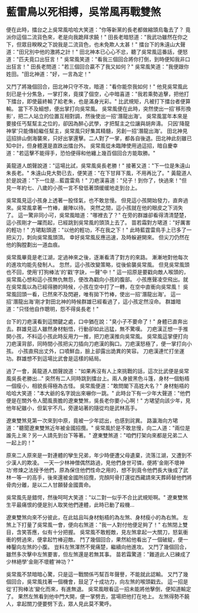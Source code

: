 # 藍雷鳥以死相搏，吳常風再戰雙煞

便在此時，擂台之上吳常風哈哈大笑道："你等新黨的長老都做縮頭烏龜去了？ 竟派你這個二流貨色來，老是向我跪拜求饒！" 田長老暗怒道："我武功雖然在你之下，但眾目睽睽之下說我是二流貨色，也未免欺人太甚！" 擂台下的朱遠山大聲道："田兄別中他的激將之計！" 田北神本已心心不忿，聽了吳常風這番話，便怒道："匹夫竟口出狂言！" 吳常風笑道："看我三個回合將你打倒，到時便知我非口出狂言！" 田長老問道："若三個回合贏不了我又如何？" 吳常風笑道："我便跟你姓田。"田北神道："好，一言為定！"

又鬥了將幾個回合，田北神只守不攻，暗道："看你能奈我如何！" 他見吳常風此刻已是十分焦急，一掌打來，竟撲了個空，心中暗喜道："我若乘勢追擊，把他打下擂台，即使最終輸了給老朱，也是滿身光彩。" 比武規矩，凡被打下擂台者便算輸。 當下不及細想，便出掌打向吳常風。 吳常風便在此時，突然使出一招'移形換影'，把二人站立的位置互相對調，然後使出一招'潛龍出海'。 吳常風當年本來是要接任丐幫幫主之位的，卻因為醉心武學，才把幫主之位讓與胡奔濤。 只因'降龍神掌'只能傳給繼任幫主，吳常風只好集其精髓，另創一招'潛龍出海'。 田北神見這招排山倒海襲來，只好出掌還擊。二人對了一掌，都各自後退。田北神此刻雖已知中計，但身體還是直跌出擂台外。 吳常風從未臨陣使用過這招，暗自慶幸道："若這擊不能得手，恐怕便得和他纏上幾百個回合方能取勝。"

黃龍道人朗聲說道："這場比試，吳常風吳長老勝！" 接著又道："下一位是朱遠山朱長老。" 朱遠山見大勢已去，便笑道："在下甘拜下風，不用再比了。" 黃龍道人於是說道："下一位是...藍霆雷鳥！" 刀疤漢喜道："兒子！到你了，快過來！"但見一年約七、八歲的小孩一言不發低著頭缓缓地走到台上。

吳常風見這小孩身上透著一股怪氣，也不敢怠慢。 但見這小孩開始發力，直奔過來。吳常風拿著一竹棒，嚴陣以待。 突然之間，這小孩就在他的眼皮之下消失了。 這一驚非同小可，吳常風暗道："哪裡去了？" 在旁的群雄卻看得清清楚楚，這小孩剛才一躍而起，已經跳到吳常風的頭頂上去了。 苗若霜對方珺道："好厲害的輕功！" 方珺點頭道："以他的輕功，不在我之下！" 此時藍霆雷鳥手上已多了一把尖刀，刺向吳常風頭頂。 幸好吳常風反應迅速，及時躲避開來。 但尖刀仍然在他的胸膛劃出一道血痕。

吳常風畢竟是老江湖，定過神來之後，逐漸看清了對方的來路。 漸漸地對他每次的進攻均能先發制人。 忽然，這小孩改變策略，從後偷襲吳常風。 但見吳常風頭也不回，使用'打狗棒法'的'戳'字訣，一聲"中！" 這一招原是要戳向敵人喉頭的，吳常風心想和這小孩無仇無怨，便改為戳向小孩的腹部。 小孩應聲凌空飛出。就在吳常風以為已經得勝的時候，小孩在空中打了一轉，在空中直衝向吳常風！ 吳常風回頭一看，已然來不及閃避，唯有拋下竹棒，使出一招'潛龍出海'。 這一招'潛龍出海'剛才對田北神的時候群雄已經看過了，這小孩定然沒命。 群雄暗道："只怪他自作聰明，怨不得吳長老！"

台下的刀疤漢看到這關鍵之處，口中猶在說："臭小子不要命了！" 身體已直奔出去。群雄見這人雖然身材魁悟，行動卻如此迅猛，無不驚嘆。 刀疤漢正想一手推開小孩，不料這小孩此時反用力一推，把刀疤漢推向吳常風。 吳常風這掌便打向刀疤漢背部，同時間小孩把尖刀插向刀疤漢的胸口。刀疤漢怒極了，便一掌打向小孩。 小孩直飛出丈外，口噴鮮血，臉上卻露出詭異的笑容。 刀疤漢連忙打坐運功。群雄想不到這場比武會是這樣的結局。

過了一會，黃龍道人朗聲說道："如果再沒有人上來挑戰的話，這次比武便是吳常風吳長老勝出..." 突然有二人同時跳到擂台上。兩人身披黑色斗篷，身材一個魁梧一個瘦小，相貌長得極為古怪。 吳常風便道："敢問閣下高姓大名？" 身材魁梧的哈哈大笑道："本大爺的名字說出來嚇你一跳。" 此時台下有一少年大聲道："他們便是在關外令人聞風喪膽的遼東雙煞，吳長老你要小心啊！" 方珺望向該少年，見他年紀雖小，但氣宇不凡，旁邊站著的隨從均是武林高手。

遼東雙煞見第一次來到中原，竟被一少年認出，也感到詫異。 路瀛海向方珺道："聽聞遼東雙煞近年被金國招攬。" 吳常風於是不敢怠慢，向二人道："兩位是誰先上來？另一人請先到台下等著。" 遼東雙煞道："咱們打架向來都是兄弟二人一起上的！"

原來二人原來是一對連體的孿生兄弟，年少時便遭父母遺棄，流落江湖，又遭到不少漢人的欺凌。 一天一少林神僧偶然路過，見他們身世可憐，便將'金剛不壞神功'修煉之法授予他們，原為保住他們性命之用的，想不到竟令他們長大後成了武林一等一的高手，後來還被金國所招攬，完顏阿骨打還從西藏請來天葬師替他們將骨肉分離，是以二人甘願替金國賣命。

吳常風先是錯愕，然後呵呵大笑道："以二對一似乎不合比武規矩啊。" 遼東雙煞生平最痛恨的便是別人取笑他們連體，此時已動了殺機...

遼東雙煞向來不分彼此，在此姑且叫身材魁梧的為左煞、身材瘦小的為右煞。 左煞上下打量了吳常風一會，便向右煞道："我一人對付他便足夠了！" 右煞閉上雙目，含笑答應，似有十分把握。 吳常風不敢輕敵，見左煞拿起一大關刀，怒氣衝衝的劈過來，便拿起竹棒迎敵。 鬥了幾個回合，果然給他看出了一個破綻，便一棒鑿向左煞的小腹。 豈料左煞渾然不覺痛楚，繼續向他進攻。 又鬥了幾個回合，雖然多次擊中左煞要害，但左煞還是若無其事。 苗若霜驚道："難道此人已練成了少林絕學'金剛不壞體'神功？"

吳常風不禁暗暗心驚，只是這一戰關係丐幫百年聲譽，不能就此認輸。 又鬥了幾個回合，吳常風找著一個機會，鼓足了十成功力，向左煞的喉頭戳去。 這一招是從'打狗棒法'變化而來，有進無退。 吳常風眼看這一招未能將他擊倒，便知道輸定了。 果然左煞看到他中門大開，便一掌劈去，當場把他打在地上。 左煞得勢不饒人，拿起關刀便要劈下去，眾人見此莫不驚呼。

